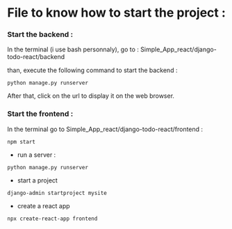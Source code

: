 # File to know how to start the project :

### Start the backend :

In the terminal (i use bash personnaly),
go to : Simple_App_react/django-todo-react/backend

than, execute the following command to start the backend :

```code
python manage.py runserver
```

After that, click on the url to display it on the web browser.

### Start the frontend :

In the terminal go to Simple_App_react/django-todo-react/frontend :

```code
npm start
```

<!-- Usefull commands : -->

- run a server :

```code
python manage.py runserver
```

- start a project

```code
django-admin startproject mysite
```

- create a react app

```code
npx create-react-app frontend
```
